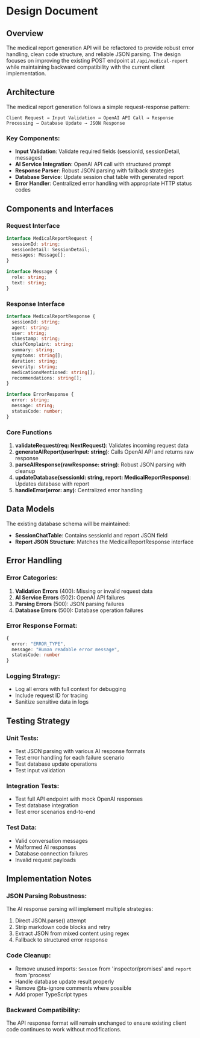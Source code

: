 # Design Document

## Overview

The medical report generation API will be refactored to provide robust error handling, clean code structure, and reliable JSON parsing. The design focuses on improving the existing POST endpoint at `/api/medical-report` while maintaining backward compatibility with the current client implementation.

## Architecture

The medical report generation follows a simple request-response pattern:

```
Client Request → Input Validation → OpenAI API Call → Response Processing → Database Update → JSON Response
```

### Key Components:
- **Input Validation**: Validate required fields (sessionId, sessionDetail, messages)
- **AI Service Integration**: OpenAI API call with structured prompt
- **Response Parser**: Robust JSON parsing with fallback strategies
- **Database Service**: Update session chat table with generated report
- **Error Handler**: Centralized error handling with appropriate HTTP status codes

## Components and Interfaces

### Request Interface
```typescript
interface MedicalReportRequest {
  sessionId: string;
  sessionDetail: SessionDetail;
  messages: Message[];
}

interface Message {
  role: string;
  text: string;
}
```

### Response Interface
```typescript
interface MedicalReportResponse {
  sessionId: string;
  agent: string;
  user: string;
  timestamp: string;
  chiefComplaint: string;
  summary: string;
  symptoms: string[];
  duration: string;
  severity: string;
  medicationsMentioned: string[];
  recommendations: string[];
}

interface ErrorResponse {
  error: string;
  message: string;
  statusCode: number;
}
```

### Core Functions

1. **validateRequest(req: NextRequest)**: Validates incoming request data
2. **generateAIReport(userInput: string)**: Calls OpenAI API and returns raw response
3. **parseAIResponse(rawResponse: string)**: Robust JSON parsing with cleanup
4. **updateDatabase(sessionId: string, report: MedicalReportResponse)**: Updates database with report
5. **handleError(error: any)**: Centralized error handling

## Data Models

The existing database schema will be maintained:
- **SessionChatTable**: Contains sessionId and report JSON field
- **Report JSON Structure**: Matches the MedicalReportResponse interface

## Error Handling

### Error Categories:
1. **Validation Errors** (400): Missing or invalid request data
2. **AI Service Errors** (502): OpenAI API failures
3. **Parsing Errors** (500): JSON parsing failures
4. **Database Errors** (500): Database operation failures

### Error Response Format:
```typescript
{
  error: "ERROR_TYPE",
  message: "Human readable error message",
  statusCode: number
}
```

### Logging Strategy:
- Log all errors with full context for debugging
- Include request ID for tracing
- Sanitize sensitive data in logs

## Testing Strategy

### Unit Tests:
- Test JSON parsing with various AI response formats
- Test error handling for each failure scenario
- Test database update operations
- Test input validation

### Integration Tests:
- Test full API endpoint with mock OpenAI responses
- Test database integration
- Test error scenarios end-to-end

### Test Data:
- Valid conversation messages
- Malformed AI responses
- Database connection failures
- Invalid request payloads

## Implementation Notes

### JSON Parsing Robustness:
The AI response parsing will implement multiple strategies:
1. Direct JSON.parse() attempt
2. Strip markdown code blocks and retry
3. Extract JSON from mixed content using regex
4. Fallback to structured error response

### Code Cleanup:
- Remove unused imports: `Session` from 'inspector/promises' and `report` from 'process'
- Handle database update result properly
- Remove @ts-ignore comments where possible
- Add proper TypeScript types

### Backward Compatibility:
The API response format will remain unchanged to ensure existing client code continues to work without modifications.